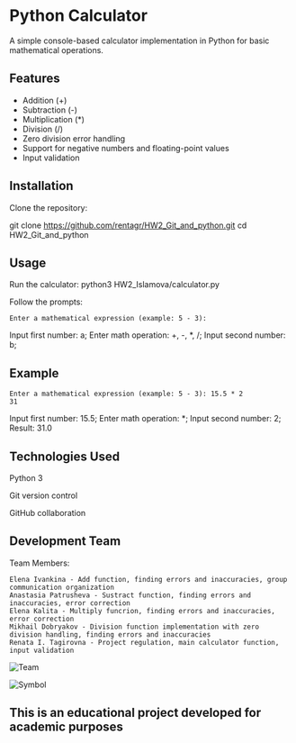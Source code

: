 # Python Calculator

A simple console-based calculator implementation in Python for basic mathematical operations.
## Features

- Addition (+)
- Subtraction (-) 
- Multiplication (*)
- Division (/)
- Zero division error handling
- Support for negative numbers and floating-point values
- Input validation

## Installation

Clone the repository:


git clone https://github.com/rentagr/HW2_Git_and_python.git
cd HW2_Git_and_python

## Usage

Run the calculator:
python3 HW2_Islamova/calculator.py

Follow the prompts:

    Enter a mathematical expression (example: 5 - 3):

Input first number: a;
Enter math operation: +, -, *, /;
Input second number: b;


## Example

    Enter a mathematical expression (example: 5 - 3): 15.5 * 2
    31

Input first number: 15.5;
Enter math operation: *;
Input second number: 2;
Result: 31.0

## Technologies Used

 Python 3

 Git version control

 GitHub collaboration

## Development Team

Team Members:

    Elena Ivankina - Add function, finding errors and inaccuracies, group communication organization   
    Anastasia Patrusheva - Sustract function, finding errors and inaccuracies, error correction 
    Elena Kalita - Multiply funcrion, finding errors and inaccuracies, error correction
    Mikhail Dobryakov - Division function implementation with zero division handling, finding errors and inaccuracies
    Renata I. Tagirovna - Project regulation, main calculator function, input validation

![Team](https://github.com/rentagr/HW2_Git_and_python/blob/HW2_Islamova/images/Dev_team.jpg)

![Symbol](https://github.com/rentagr/HW2_Git_and_python/blob/HW2_Islamova/images/snake.jpg)


## This is an educational project developed for academic purposes
